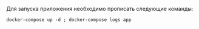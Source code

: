 Для запуска приложения необходимо прописать следующие команды:

```
docker-compose up -d ; docker-compose logs app
``` 
